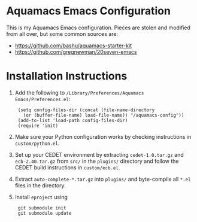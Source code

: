 # Aquamacs Emacs Configuration #

This is my Aquamacs Emacs configuration. Pieces are stolen and modified from all over, but some common sources are:

* https://github.com/bashu/aquamacs-starter-kit
* https://github.com/gregnewman/20seven-emacs

# Installation Instructions #

1. Add the following to `/Library/Preferences/Aquamacs Emacs/Preferences.el`:

        (setq config-files-dir (concat (file-name-directory
          (or (buffer-file-name) load-file-name)) "/aquamacs-config"))
        (add-to-list 'load-path config-files-dir)
        (require 'init)

2. Make sure your Python configuration works by checking instructions in `custom/python.el`.
3. Set up your CEDET environment by extracting `cedet-1.0.tar.gz` and `ecb-2.40.tar.gz` from `src/` in the `plugins/` directory and follow the CEDET build instructions in `custom/ecb.el`.
3. Extract `auto-complete-*.tar.gz` into `plugins/` and byte-compile
all `*.el` files in the directory.
4. Install `eproject` using

        git submodule init
        git submodule update

